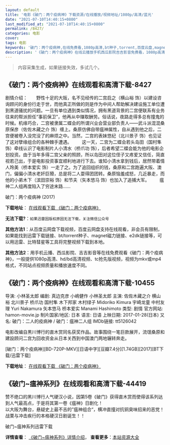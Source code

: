 ```yaml
---
layout: default
title: '电影《破门：两个疫病神》下载资源/在线播放/视频地址/1080p/高清/蓝光'
date: "2021-07-10T14:40:15+0800"
last_modified_at: "2021-07-10T14:40:15+0800"
permalink: /8427/
categories: 电影
cover:
tags: 电影
keywords: '破门：两个疫病神,在线免费看,1080p高清,bt种子,torrent,百度云盘,magnet,磁力链,迅雷下载资源'
description: '《破门：两个疫病神》在线云播放手机西瓜影院吉吉影音免费看，1080p高清bd/hd未删减完整版和tc抢先枪版，mkv/mp4格式，附带bt/torrent种子、magnet/磁力链、百度云盘、网盘资源迅雷下载链接'
---
```


>内容采集生成，如果链接失效，多试几个。


## 《破门：两个疫病神》在线观看和高清下载-8427

剧情介绍：　　野性十足的大阪，名不见经传的二宫启之（横山裕 饰）以建设咨询顾问的身份行走于世，而他真正所做的则是作为中间人帮助解决建设施工单位遭到黑道骚扰的问题。一旦有单位遇到类似情况，拥有黑道背景的二宫便联系有业务往来的帮派担任“事前保卫”，他再从中赚取酬劳。俗话说，夜路走得多总有撞鬼的时候。机缘巧合，二宫被隶属二蝶会的所谓兴业会营业部负责人——武斗派混混桑原保彦（佐佐木藏之介 饰）缠上。桑原仿佛自带瘟神属性，自从遇到他之后，二宫便被卷入没完没了的麻烦之中。当然，二宫的表妹悠纪（北川景子 饰）也见证了这对孽缘组合的各种棘手遭遇。 　　这一天，二宫为二蝶会若头岛田（国村隼 饰）牵线认识了电影制片人小清水（桥爪功 饰），后者希望二蝶会能为他的电影企划投资。由于当年多得二宫父亲的照顾，所以岛田对这位侄子又疼爱又信任，简直视若己出，于是电影投资事宜顺利地进行下去。谁知小清水拿到钱后，居然带着情人玲美（桥本爱实 饰）一走了之。为了追回组织的钱，桑原和二宫跑遍大阪、澳门，偏偏小清水老奸巨猾，总是将二人耍得团团转。桑原恼羞成怒，几近暴走，而他的小弟木下（滨田崇裕 饰）和节夫（矢本悠马 饰）也加入了追捕大军。 　　瘟神二人组再度陷入了穷途末路……


破门：两个疫病神 (2017)

**下载地址**： [在线观看下载 《破门：两个疫病神》](https://www.btbtdy.me/btdy/dy10990.html) 


**无法下载?**：`如果迅雷因版权原因无法下载，关注微信公众号 `

**其他方法1**：从百度云网盘下载视频，百度云网盘支持在线观看，非会员有限制，如果能找到迅雷下载链接、bt/torrent种子、magnet磁力链接、e2dk链接等，可以用迅雷、比特彗星等工具将完整视频下载到本地。

**其他方法2**：用手机云播、西瓜影院、吉吉影音等在线免费观看《破门：两个疫病神》，一般提供1080p高清、hd/bd高清视频、tc抢先版视频，视频为mkv或mp4格式，不同站点视频质量和播放速度不同。


## 《破门：两个疫病神》在线观看和高清下载-10455

导演: 小林圣太郎 编剧: 真边克彦 小嶋健作 小林圣太郎 主演: 佐佐木藏之介 横山裕 北川景子 桥爪功 国村隼 木下邦家 木村绿子 Midoriko Kimura 宇崎龙童 中村友理 Yuri Nakamura 矢本悠马 桥本爱实 Manami Hashimoto 类型: 剧情 官方网站: hamon-movie.jp 制片国家/地区: 日本 语言: 日语 上映日期: 2017-01-28(日本) 又名: 破门：二人的疫病神 / 破门：瘟神二人组 IMDb链接: tt5126042

电影改编自黒川博行的直木赏同名获奖作品。故事围绕一笔巨款展开，流氓桑原和建設顾问二宫为回收资金从日本关西到中国澳门两地辗转奔走。


[破门：两个疫病神][BD-720P-MKV][日语中字][豆瓣7.4分][1.74GB][2017][BT下载/迅雷下载]

**下载地址**： [在线观看下载 《破门：两个疫病神》](https://www.btdx8.com/torrent/pmlgybs_2017.html) 


## 《破门~瘟神系列》在线观看和高清下载-44419

赞不绝口的黑川博行人气硬汉小说，因第5卷《破门》获得直木赏而使得该系列达到人气最高点，于是将其第一卷《瘟神》日剧化！<br />以大阪为舞台，悬疑史上最不吉的&rdquo;瘟神组合“，横冲直撞对抗铜臭味招来的恶党！战栗与冲击疾行的本格硬汉日剧诞生！！


破门~瘟神系列迅雷下载

**详情查看**： [《破门~瘟神系列》详情介绍](/movie/44419/)， **查看更多**：[本站资源大全](/movie/t/all/)

